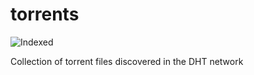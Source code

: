 torrents 
========
![Indexed](https://img.shields.io/badge/indexed-260740-blue)

Collection of torrent files discovered in the DHT network
